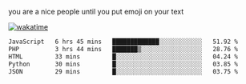 you are a nice people until you put emoji on your text

[![wakatime](https://wakatime.com/badge/user/87646243-158a-4241-a3cb-668e1fa2dbb8.svg)](https://wakatime.com/@87646243-158a-4241-a3cb-668e1fa2dbb8)
<!--START_SECTION:waka-->

```txt
JavaScript   6 hrs 45 mins   █████████████░░░░░░░░░░░░   51.92 %
PHP          3 hrs 44 mins   ███████▒░░░░░░░░░░░░░░░░░   28.76 %
HTML         33 mins         █░░░░░░░░░░░░░░░░░░░░░░░░   04.24 %
Python       30 mins         █░░░░░░░░░░░░░░░░░░░░░░░░   03.85 %
JSON         29 mins         █░░░░░░░░░░░░░░░░░░░░░░░░   03.75 %
```

<!--END_SECTION:waka-->
